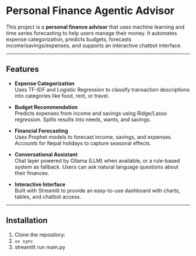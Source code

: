 # Personal Finance Agentic Advisor

This project is a **personal finance advisor** that uses machine learning and time series forecasting to help users manage their money. It automates expense categorization, predicts budgets, forecasts income/savings/expenses, and supports an interactive chatbot interface.

---

## Features

- **Expense Categorization**  
  Uses TF-IDF and Logistic Regression to classify transaction descriptions into categories like food, rent, or travel.

- **Budget Recommendation**  
  Predicts expenses from income and savings using Ridge/Lasso regression. Splits results into needs, wants, and savings.

- **Financial Forecasting**  
  Uses Prophet models to forecast income, savings, and expenses. Accounts for Nepal holidays to capture seasonal effects.

- **Conversational Assistant**  
  Chat layer powered by Ollama (LLM) when available, or a rule-based system as fallback. Users can ask natural language questions about their finances.

- **Interactive Interface**  
  Built with Streamlit to provide an easy-to-use dashboard with charts, tables, and chatbot access.

---

## Installation

1. Clone the repository:
2. `uv sync`
3. streamlit run main.py